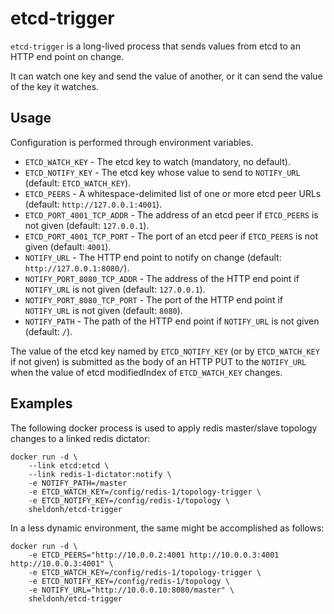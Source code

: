# etcd-trigger

`etcd-trigger` is a long-lived process that sends values from etcd to an HTTP end point on change.

It can watch one key and send the value of another, or it can send the value of the key it watches.

## Usage

Configuration is performed through environment variables.

* `ETCD_WATCH_KEY` - The etcd key to watch (mandatory, no default).
* `ETCD_NOTIFY_KEY` - The etcd key whose value to send to `NOTIFY_URL` (default: `ETCD_WATCH_KEY`).
* `ETCD_PEERS` - A whitespace-delimited list of one or more etcd peer URLs (default: `http://127.0.0.1:4001`).
* `ETCD_PORT_4001_TCP_ADDR` - The address of an etcd peer if `ETCD_PEERS` is not given (default: `127.0.0.1`).
* `ETCD_PORT_4001_TCP_PORT` - The port of an etcd peer if `ETCD_PEERS` is not given (default: `4001`).
* `NOTIFY_URL` - The HTTP end point to notify on change (default: `http://127.0.0.1:8080/`).
* `NOTIFY_PORT_8080_TCP_ADDR` - The address of the HTTP end point if `NOTIFY_URL` is not given (default: `127.0.0.1`).
* `NOTIFY_PORT_8080_TCP_PORT` - The port of the HTTP end point if `NOTIFY_URL` is not given (default: `8080`).
* `NOTIFY_PATH` - The path of the HTTP end point if `NOTIFY_URL` is not given (default: `/`).

The value of the etcd key named by `ETCD_NOTIFY_KEY` (or by `ETCD_WATCH_KEY` if not given)
is submitted as the body of an HTTP PUT to the `NOTIFY_URL` when the value of etcd modifiedIndex of `ETCD_WATCH_KEY` changes.

## Examples

The following docker process is used to apply redis master/slave topology changes to a linked redis dictator:

```
docker run -d \
	--link etcd:etcd \
	--link redis-1-dictator:notify \
	-e NOTIFY_PATH=/master
	-e ETCD_WATCH_KEY=/config/redis-1/topology-trigger \
	-e ETCD_NOTIFY_KEY=/config/redis-1/topology \
	sheldonh/etcd-trigger
```

In a less dynamic environment, the same might be accomplished as follows:

```
docker run -d \
	-e ETCD_PEERS="http://10.0.0.2:4001 http://10.0.0.3:4001 http://10.0.0.3:4001" \
	-e ETCD_WATCH_KEY=/config/redis-1/topology-trigger \
	-e ETCD_NOTIFY_KEY=/config/redis-1/topology \
	-e NOTIFY_URL="http://10.0.0.10:8080/master" \
	sheldonh/etcd-trigger
```
